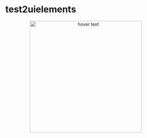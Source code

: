 # test2uielements
<p align="center">
  <img src="./LoginPage.png" width="350" title="hover text">
</p>

